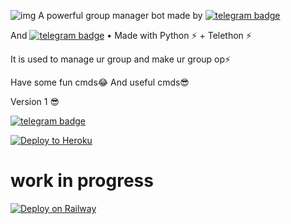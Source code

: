 
![img](https://user-images.githubusercontent.com/73427470/109182101-a91bfd80-77b2-11eb-859c-193395ebf232.jpg)
A powerful group manager bot made by 
[![telegram badge](https://img.shields.io/badge/Rishisuperyo-30302f?style=for-the-badge&logo=telegram)](https://t.me/Rishisuperyo)

And 
[![telegram badge](https://img.shields.io/badge/Rocky_8218-30302f?style=for-the-badge&logo=telegram)](https://t.me/Rocky_8218_Ff)
 • Made with Python ⚡ + Telethon ⚡


It is used to manage ur group and make ur group op⚡

Have some fun cmds😂
And useful cmds😎


Version 1 😎



[![telegram badge](https://img.shields.io/badge/Join_Support_Group-30302f?style=for-the-badge&logo=telegram)](https://t.me/Op_Rocky_Rishisuperyo_BotSupport)



<a href="https://heroku.com/deploy?template=https://github.com/Rishisuperyo-Op/OP-ROCKY-RISHISUPERYO-BOT/blob/main"> <img src="https://www2.assets.heroku.com/assets/elements/elements-buttons-2-4867044559069b937ba0fd078f5604f310a49928bd1b59fb3d2f0ff96e0d97c8.svg" alt="Deploy to Heroku" /></a></p>
# work in progress

[![Deploy on Railway](https://railway.app/button.svg)](https://railway.app/new/template?template=https%3A%2F%2Fgithub.com%2FRishisuperyo-Op%2Op-Rocky-Rishisuperyo-Bot&envs=API_HASH%2CAPI_HASH%2CTOKEN%2CENV%2CGBAN_LOGS%2CSUDO_USERS%2CSUPPORT_USERS%2CDEV_USERS%2COWNER_USERNAME&API_HASHDesc=Put+Ur+Api+Hash&API_IDDesc=PUT+UR+API+ID&TOKEN=PUT+YOUR+BOT+TOKEN&ENVDesc=SET+TO+ANYTHING&GBAN_LOGSDesc=TAKE+UR+SECRECT+PRIVATE+GROUP+ID+HERE+AND+AND+UR+BOT+THERE+etc.&SUDO_USERSDesc=SUDO+USERS+ID&SUPPORT_USERS=SUPPORT+USERS+ID&OWNER_USERNAMEDesc=etc..)

